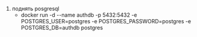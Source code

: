 1. поднять posgresql
    - docker run -d --name authdb -p 5432:5432 -e POSTGRES_USER=postgres -e POSTGRES_PASSWORD=postgres -e POSTGRES_DB=authdb postgres